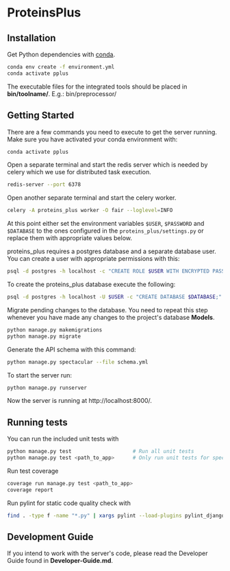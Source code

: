 # ProteinsPlus

## Installation

Get Python dependencies with [conda](https://docs.conda.io/en/latest/miniconda.html).
```bash
conda env create -f environment.yml
conda activate pplus
```

The executable files for the integrated tools should be placed in **bin/toolname/**.
E.g.: bin/preprocessor/

## Getting Started

There are a few commands you need to execute to get the server running. Make sure you have activated
your conda environment with:
```bash
conda activate pplus
```

Open a separate terminal and start the redis server which is needed by celery which we use for
distributed task execution.
```bash
redis-server --port 6378
```

Open another separate terminal and start the celery worker.
```bash
celery -A proteins_plus worker -O fair --loglevel=INFO
```

At this point either set the environment variables `$USER`, `$PASSWORD` and `$DATABASE` to the ones
configured in the `proteins_plus/settings.py` or replace them with appropriate values below.

proteins_plus requires a postgres database and a separate database user. You can create a user with
appropriate permissions with this:
```bash
psql -d postgres -h localhost -c "CREATE ROLE $USER WITH ENCRYPTED PASSWORD '$PASSWORD'; ALTER ROLE $USER WITH LOGIN CREATEDB;"
```
To create the proteins_plus database execute the following:
```bash
psql -d postgres -h localhost -U $USER -c "CREATE DATABASE $DATABASE;"
```

Migrate pending changes to the database. You need to repeat this step whenever you have made any
changes to the project's database **Models**.
```bash
python manage.py makemigrations
python manage.py migrate
```

Generate the API schema with this command:
```bash
python manage.py spectacular --file schema.yml
```

To start the server run:
```bash
python manage.py runserver
```

Now the server is running at http://localhost:8000/.

## Running tests

You can run the included unit tests with
```bash
python manage.py test                    # Run all unit tests
python manage.py test <path_to_app>      # Only run unit tests for specific application
```

Run test coverage

```bash
coverage run manage.py test <path_to_app>
coverage report
```

Run pylint for static code quality check with

```bash
find . -type f -name "*.py" | xargs pylint --load-plugins pylint_django --django-settings-module=proteins_plus.settings
```

## Development Guide

If you intend to work with the server's code, please read the Developer Guide found in
**Developer-Guide.md**. 
